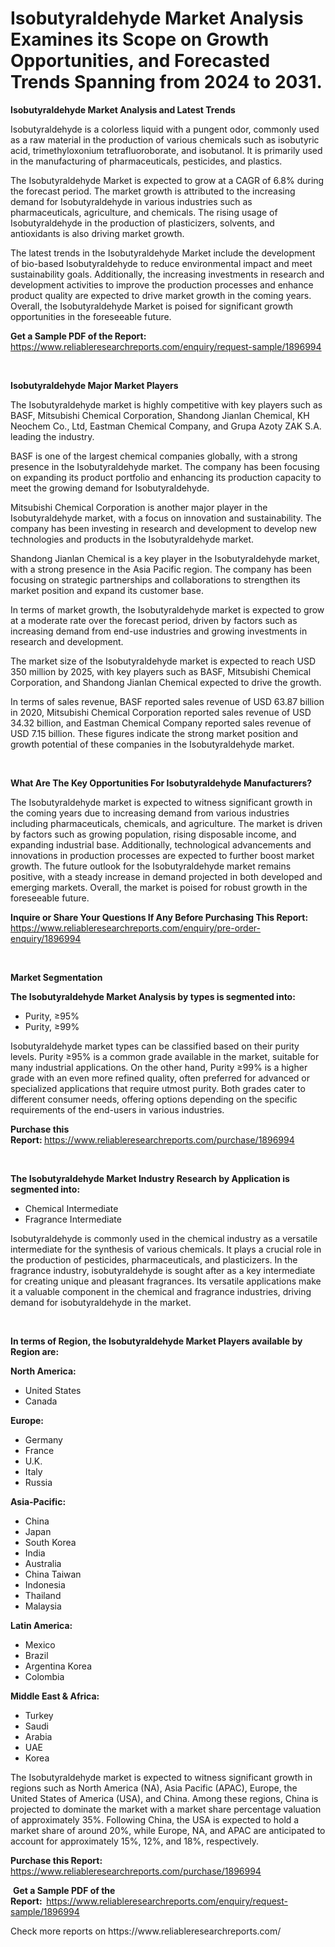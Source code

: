 <p><h1>Isobutyraldehyde Market Analysis Examines its Scope on Growth Opportunities, and Forecasted Trends Spanning from 2024 to 2031.</h1></p><p><strong>Isobutyraldehyde Market Analysis and Latest Trends</strong></p>
<p><p>Isobutyraldehyde is a colorless liquid with a pungent odor, commonly used as a raw material in the production of various chemicals such as isobutyric acid, trimethyloxonium tetrafluoroborate, and isobutanol. It is primarily used in the manufacturing of pharmaceuticals, pesticides, and plastics.</p><p>The Isobutyraldehyde Market is expected to grow at a CAGR of 6.8% during the forecast period. The market growth is attributed to the increasing demand for Isobutyraldehyde in various industries such as pharmaceuticals, agriculture, and chemicals. The rising usage of Isobutyraldehyde in the production of plasticizers, solvents, and antioxidants is also driving market growth.</p><p>The latest trends in the Isobutyraldehyde Market include the development of bio-based Isobutyraldehyde to reduce environmental impact and meet sustainability goals. Additionally, the increasing investments in research and development activities to improve the production processes and enhance product quality are expected to drive market growth in the coming years. Overall, the Isobutyraldehyde Market is poised for significant growth opportunities in the foreseeable future.</p></p>
<p><strong>Get a Sample PDF of the Report:&nbsp;</strong> <a href="https://www.reliableresearchreports.com/enquiry/request-sample/1896994">https://www.reliableresearchreports.com/enquiry/request-sample/1896994</a></p>
<p>&nbsp;</p>
<p><strong>Isobutyraldehyde Major Market Players</strong></p>
<p><p>The Isobutyraldehyde market is highly competitive with key players such as BASF, Mitsubishi Chemical Corporation, Shandong Jianlan Chemical, KH Neochem Co., Ltd, Eastman Chemical Company, and Grupa Azoty ZAK S.A. leading the industry.</p><p>BASF is one of the largest chemical companies globally, with a strong presence in the Isobutyraldehyde market. The company has been focusing on expanding its product portfolio and enhancing its production capacity to meet the growing demand for Isobutyraldehyde.</p><p>Mitsubishi Chemical Corporation is another major player in the Isobutyraldehyde market, with a focus on innovation and sustainability. The company has been investing in research and development to develop new technologies and products in the Isobutyraldehyde market.</p><p>Shandong Jianlan Chemical is a key player in the Isobutyraldehyde market, with a strong presence in the Asia Pacific region. The company has been focusing on strategic partnerships and collaborations to strengthen its market position and expand its customer base.</p><p>In terms of market growth, the Isobutyraldehyde market is expected to grow at a moderate rate over the forecast period, driven by factors such as increasing demand from end-use industries and growing investments in research and development.</p><p>The market size of the Isobutyraldehyde market is expected to reach USD 350 million by 2025, with key players such as BASF, Mitsubishi Chemical Corporation, and Shandong Jianlan Chemical expected to drive the growth.</p><p>In terms of sales revenue, BASF reported sales revenue of USD 63.87 billion in 2020, Mitsubishi Chemical Corporation reported sales revenue of USD 34.32 billion, and Eastman Chemical Company reported sales revenue of USD 7.15 billion. These figures indicate the strong market position and growth potential of these companies in the Isobutyraldehyde market.</p></p>
<p>&nbsp;</p>
<p><strong>What Are The Key Opportunities For Isobutyraldehyde Manufacturers?</strong></p>
<p><p>The Isobutyraldehyde market is expected to witness significant growth in the coming years due to increasing demand from various industries including pharmaceuticals, chemicals, and agriculture. The market is driven by factors such as growing population, rising disposable income, and expanding industrial base. Additionally, technological advancements and innovations in production processes are expected to further boost market growth. The future outlook for the Isobutyraldehyde market remains positive, with a steady increase in demand projected in both developed and emerging markets. Overall, the market is poised for robust growth in the foreseeable future.</p></p>
<p><strong>Inquire or Share Your Questions If Any Before Purchasing This Report:</strong> <a href="https://www.reliableresearchreports.com/enquiry/pre-order-enquiry/1896994">https://www.reliableresearchreports.com/enquiry/pre-order-enquiry/1896994</a></p>
<p>&nbsp;</p>
<p><strong>Market Segmentation</strong></p>
<p><strong>The Isobutyraldehyde Market Analysis by types is segmented into:</strong></p>
<p><ul><li>Purity, ≥95%</li><li>Purity, ≥99%</li></ul></p>
<p><p>Isobutyraldehyde market types can be classified based on their purity levels. Purity ≥95% is a common grade available in the market, suitable for many industrial applications. On the other hand, Purity ≥99% is a higher grade with an even more refined quality, often preferred for advanced or specialized applications that require utmost purity. Both grades cater to different consumer needs, offering options depending on the specific requirements of the end-users in various industries.</p></p>
<p><strong>Purchase this Report:&nbsp;</strong><a href="https://www.reliableresearchreports.com/purchase/1896994">https://www.reliableresearchreports.com/purchase/1896994</a></p>
<p>&nbsp;</p>
<p><strong>The Isobutyraldehyde Market Industry Research by Application is segmented into:</strong></p>
<p><ul><li>Chemical Intermediate</li><li>Fragrance Intermediate</li></ul></p>
<p><p>Isobutyraldehyde is commonly used in the chemical industry as a versatile intermediate for the synthesis of various chemicals. It plays a crucial role in the production of pesticides, pharmaceuticals, and plasticizers. In the fragrance industry, isobutyraldehyde is sought after as a key intermediate for creating unique and pleasant fragrances. Its versatile applications make it a valuable component in the chemical and fragrance industries, driving demand for isobutyraldehyde in the market.</p></p>
<p>&nbsp;</p>
<p><strong>In terms of Region, the Isobutyraldehyde Market Players available by Region are:</strong></p>
<p>
    <p> <strong> North America: </strong>
        <ul>
            <li>United States</li>
            <li>Canada</li>
        </ul>
        </p> 
    <p> <strong> Europe: </strong>
        <ul>
            <li>Germany</li>
            <li>France</li>
            <li>U.K.</li>
            <li>Italy</li>
            <li>Russia</li>
        </ul>
        </p> 
    <p> <strong> Asia-Pacific: </strong>
        <ul>
            <li>China</li>
            <li>Japan</li>
            <li>South Korea</li>
            <li>India</li>
            <li>Australia</li>
            <li>China Taiwan</li>
            <li>Indonesia</li>
            <li>Thailand</li>
            <li>Malaysia</li>
        </ul>
        </p> 
    <p> <strong> Latin America: </strong>
        <ul>
            <li>Mexico</li>
            <li>Brazil</li>
            <li>Argentina Korea</li>
            <li>Colombia</li>
        </ul>
        </p> 
    <p> <strong> Middle East & Africa: </strong>
        <ul>
            <li>Turkey</li>
            <li>Saudi</li>
            <li>Arabia</li>
            <li>UAE</li>
            <li>Korea</li>
        </ul>
    </p>
    </p>
<p><p>The Isobutyraldehyde market is expected to witness significant growth in regions such as North America (NA), Asia Pacific (APAC), Europe, the United States of America (USA), and China. Among these regions, China is projected to dominate the market with a market share percentage valuation of approximately 35%. Following China, the USA is expected to hold a market share of around 20%, while Europe, NA, and APAC are anticipated to account for approximately 15%, 12%, and 18%, respectively.</p></p>
<p><strong>Purchase this Report: </strong><a href="https://www.reliableresearchreports.com/purchase/1896994">https://www.reliableresearchreports.com/purchase/1896994</a></p>
<p>&nbsp;<strong>Get a Sample PDF of the Report:&nbsp;&nbsp;</strong><a href="https://www.reliableresearchreports.com/enquiry/request-sample/1896994">https://www.reliableresearchreports.com/enquiry/request-sample/1896994</a></p>
<p><strong></strong></p>
<p>Check more reports on https://www.reliableresearchreports.com/</p>